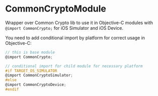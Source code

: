 # CommonCryptoModule
Wrapper over Common Crypto lib to use it in Objective-C modules with `@import CommonCrypto;` for iOS Simulator and iOS Device.

You need to add conditional import by platform for correct usage in Objective-C:
``` objective-c
// this is base module
@import CommonCrypto;

// conditional import for child module for necessary platform
#if TARGET_OS_SIMULATOR
@import CommonCryptoSimulator;
#else
@import CommonCryptoDevice;
#endif
```
